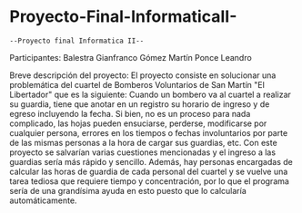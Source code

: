 # Proyecto-Final-InformaticaII-
    --Proyecto final Informatica II--

Participantes: Balestra Gianfranco
               Gómez Martín
               Ponce Leandro
               
Breve descripción del proyecto: 
  El proyecto consiste en solucionar una problemática del cuartel de Bomberos Voluntarios de San Martín "El Libertador" que es la siguiente:
  Cuando un bombero va al cuartel a realizar su guardia, tiene que anotar en un registro su horario de ingreso y de egreso incluyendo la fecha. Si bien, no es un proceso para nada complicado, 
las hojas pueden ensuciarse, perderse, modificarse por cualquier persona, errores en los tiempos o fechas involuntarios por parte de las mismas personas a la hora de cargar sus guardias, etc. Con 
este proyecto se salvarían varias cuestiones mencionadas y el ingreso a las guardias sería más rápido y sencillo. Además, hay personas encargadas de calcular las horas de guardia de cada personal del cuartel
y se vuelve una tarea tediosa que requiere tiempo y concentración, por lo que el programa sería de una grandísima ayuda en esto puesto que lo calcularía automáticamente.
